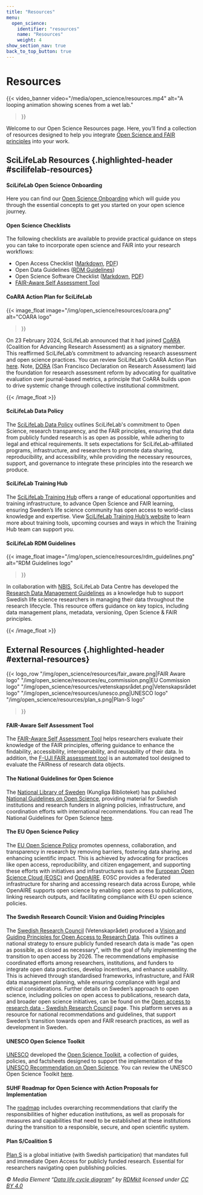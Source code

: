 ```yaml
---
title: "Resources"
menu:
  open_science:
    identifier: "resources"
    name: "Resources"
    weight: 4
show_section_nav: true
back_to_top_button: true
---
```


# Resources

{{< video_banner
video="/media/open_science/resources.mp4"
alt="A looping animation showing scenes from a wet lab."

> }}

Welcome to our Open Science Resources page.
Here, you’ll find a collection of resources designed to help you integrate
[Open Science and FAIR principles](/open_science/glossary) into your work.

## SciLifeLab Resources {.highlighted-header #scilifelab-resources}

#### SciLifeLab Open Science Onboarding

Here you can find our [Open Science Onboarding](https://doi.org/10.17044/scilifelab.29087126) which will guide you through the essential concepts to get you started on
your open science journey.

#### Open Science Checklists

The following checklists are available to provide practical guidance on steps you can take to incorporate open science
and FAIR into your research workflows:

- Open Access Checklist ([Markdown](https://github.com/ScilifelabDataCentre/open-science-checklists/blob/develop/open_access_checklist.md), [PDF](https://doi.org/10.17044/scilifelab.29086706.v1))
- Open Data Guidelines ([RDM Guidelines](https://data-guidelines.scilifelab.se/))
- Open Science Software Checklist ([Markdown](https://github.com/ScilifelabDataCentre/open-science-checklists/blob/develop/open_software_checklist.md), [PDF](https://doi.org/10.17044/scilifelab.29086775.v1))
- [FAIR-Aware Self Assessment Tool](https://fairaware.dans.knaw.nl/)

#### CoARA Action Plan for SciLifeLab

{{< image_float
image="/img/open_science/resources/coara.png"
alt="COARA logo"

> }}

On 23 February 2024, SciLifeLab announced that it had joined [CoARA](https://coara.eu/) (Coalition for Advancing Research
Assessment) as a signatory member. This reaffirmed SciLifeLab’s commitment to advancing research assessment and open
science practices.
You can review SciLifeLab’s CoARA Action Plan [here](https://docs.google.com/document/d/1KAKOK6HoXsixQA5FaPegDIw1w3uI6OvlHgT2YR1m0pg/edit?tab=t.0).
Note, [DORA](https://sfdora.org) (San Francisco Declaration on Research Assessment) laid
the foundation for research assessment reform by advocating for qualitative evaluation over journal-based metrics,
a principle that CoARA builds upon to drive systemic change through collective institutional commitment.

{{< /image_float  >}}

#### SciLifeLab Data Policy

The [SciLifeLab Data Policy](https://www.scilifelab.se/wp-content/uploads/2023/10/Data-Policy.pdf) outlines SciLifeLab's
commitment to Open Science, research transparency, and the FAIR
principles, ensuring that data from publicly funded research is as open as possible, while adhering to legal and
ethical requirements. It sets expectations for SciLifeLab-affiliated programs, infrastructure, and researchers to promote
data sharing, reproducibility, and accessibility, while providing the necessary resources, support, and governance to
integrate these principles into the research we produce.

#### SciLifeLab Training Hub

The [SciLifeLab Training Hub](https://www.scilifelab.se/training/) offers a range of educational opportunities and
training infrastructure, to advance Open Science and FAIR learning, ensuring Sweden’s life science community has open
access to world-class knowledge and expertise. View [SciLifeLab Training Hub’s website](https://www.scilifelab.se/training/)
to learn more about training tools, upcoming courses and ways in which the Training Hub team can support you.

#### SciLifeLab RDM Guidelines

{{< image_float
image="/img/open_science/resources/rdm_guidelines.png"
alt="RDM Guidelines logo"

> }}

In collaboration with [NBIS](https://nbis.se/), SciLifeLab Data Centre has developed the
[Research Data Management Guidelines](https://data-guidelines.scilifelab.se/) as a knowledge
hub to support Swedish life science researchers in managing their data throughout the research lifecycle. This resource
offers guidance on key topics, including data management plans, metadata, versioning, Open Science & FAIR principles.

{{< /image_float  >}}

## External Resources {.highlighted-header #external-resources}

{{< logo_row
"/img/open_science/resources/fair_aware.png|FAIR Aware logo"
"/img/open_science/resources/eu_commission.png|EU Commission logo"
"/img/open_science/resources/vetenskapsrådet.png|Vetenskapsrådet logo"
"/img/open_science/resources/unesco.png|UNESCO logo"
"/img/open_science/resources/plan_s.png|Plan-S logo"

> }}

#### FAIR-Aware Self Assessment Tool

The [FAIR-Aware Self Assessment Tool](https://fairaware.dans.knaw.nl/) helps researchers evaluate their knowledge of the
FAIR principles, offering guidance to enhance the findability, accessibility, interoperability, and reusability of their
data. In addition, the [F-UJI FAIR assessment tool](https://www.f-uji.net/) is an automated tool designed to evaluate
the FAIRness of research data objects.

#### The National Guidelines for Open Science

The [National Library of Sweden](https://www.kb.se/) (Kungliga Biblioteket) has published
[National Guidelines on Open Science](https://urn.kb.se/resolve?urn=urn:nbn:se:kb:publ-738), providing material for
Swedish institutions and research funders in aligning policies, infrastructure, and coordination efforts with
international recommendations. You can read The National Guidelines for Open Science
[here](https://urn.kb.se/resolve?urn=urn:nbn:se:kb:publ-738).

#### The EU Open Science Policy

The [EU Open Science Policy](https://research-and-innovation.ec.europa.eu/strategy/strategy-research-and-innovation/our-digital-future/open-science_en)
promotes openness, collaboration, and transparency in research by removing barriers, fostering data sharing, and
enhancing scientific impact. This is achieved by advocating for practices like open access, reproducibility, and citizen
engagement, and supporting these efforts with initiatives and infrastructures such as the
[European Open Science Cloud (EOSC)](https://eosc.eu/eosc-about/) and [OpenAIRE](https://www.openaire.eu/).
EOSC provides a federated infrastructure for sharing and accessing research data across Europe, while OpenAIRE supports open science by enabling open access to publications, linking research outputs, and facilitating compliance with EU open science policies.

#### The Swedish Research Council: Vision and Guiding Principles

The [Swedish Research Council](https://www.vr.se/) (Vetenskaprådet) produced a
[Vision and Guiding Principles for Open Access to Research Data](https://www.vr.se/english/mandates/open-science/open-access-to-research-data/vision-and-guiding-principles.html).
This outlines a national strategy to ensure publicly funded research data is made "as open as possible, as closed as
necessary", with the goal of fully implementing the transition to open access by 2026. The recommendations emphasise
coordinated efforts among researchers, institutions, and funders to integrate open data practices, develop incentives,
and enhance usability. This is achieved through standardised frameworks, infrastructure, and FAIR data management
planning, while ensuring compliance with legal and ethical considerations. Further details on Sweden’s approach to open
science, including policies on open access to publications, research data, and broader open science initiatives, can be
found on the
[Open access to research data - Swedish Research Council](https://www.vr.se/english/mandates/open-science/open-access-to-research-data.html)
page.
This platform serves as a resource for national recommendations and guidelines, that
support Sweden’s transition towards open and FAIR research practices, as well as development in Sweden.

#### UNESCO Open Science Toolkit

[UNESCO](https://www.unesco.org/en) developed the [Open Science Toolkit](https://www.unesco.org/en/open-science/toolkit?hub=686),
a collection of guides, policies, and factsheets designed to support the implementation of the
[UNESCO Recommendation on Open Science](https://www.unesco.org/en/open-science/about?hub=686). You can review the UNESCO
Open Science Toolkit [here](https://www.unesco.org/en/open-science/toolkit?hub=686).

#### SUHF Roadmap for Open Science with Action Proposals for Implementation

The [roadmap](https://suhf.se/app/uploads/2025/02/REC-2021-1-Open-Science-Roadmap-REVISED-31-01-2025.pdf) includes
overarching recommendations that clarify the responsibilities of higher education institutions, as well as proposals for
measures and capabilities that need to be established at these institutions during the transition to a responsible,
secure, and open scientific system.

#### Plan S/Coalition S

[Plan S](https://www.coalition-s.org/) is a global initiative (with Swedish participation) that mandates full and
immediate Open Access for publicly funded research. Essential for researchers navigating open publishing policies.

_© Media Element “[Data life cycle diagram](https://rdmkit.elixir-europe.org/media_kit)” by [RDMkit](https://rdmkit.elixir-europe.org/) licensed under [CC BY 4.0](https://creativecommons.org/licenses/by/4.0/)_
